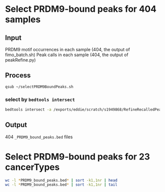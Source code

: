 # Select PRDM9-bound peaks for 404 samples
## Input
PRDM9 motif occurrences in each sample (404, the output of fimo_batch.sh)
Peak calls in each sample (404, the output of peakRefine.py)
## Process
```bash
qsub ~/selectPRDM9BoundPeaks.sh
```
### select by `bedtools intersect`
```bash
bedtools intersect -a /exports/eddie/scratch/s1949868/RefineRecalledPeaks/allPeakCalls_CaseID/"${fileName}_peakCalls.bed" -b $file -F 1.0 -u > "${fileName}_PRDM9_bound_peaks.bed"
```
## Output
404 `_PRDM9_bound_peaks.bed` files

# Select PRDM9-bound peaks for 23 cancerTypes
```bash
wc -l *PRDM9_bound_peaks.bed* | sort -k1,1nr | head
wc -l *PRDM9_bound_peaks.bed* | sort -k1,1nr | tail
```





<!--stackedit_data:
eyJoaXN0b3J5IjpbMTgxMDkyODMzNCwxNjM5MTIxNjY1LC00NT
M3Mzk1OTEsMjk1OTAwOTQyLDIwNDcxMDk3NDBdfQ==
-->
